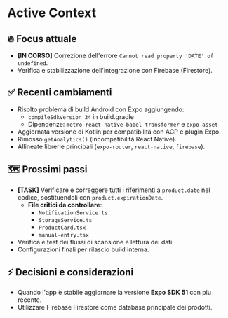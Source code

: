 # Active Context

## 🔥 Focus attuale
- **[IN CORSO]** Correzione dell'errore `Cannot read property 'DATE' of undefined`.
- Verifica e stabilizzazione dell'integrazione con Firebase (Firestore).

## ✅ Recenti cambiamenti
- Risolto problema di build Android con Expo aggiungendo:
  - `compileSdkVersion 34` in build.gradle
  - Dipendenze: `metro-react-native-babel-transformer` e `expo-asset`
- Aggiornata versione di Kotlin per compatibilità con AGP e plugin Expo.
- Rimosso `getAnalytics()` (incompatibilità React Native).
- Allineate librerie principali (`expo-router`, `react-native`, `firebase`).

## 🗺️ Prossimi passi
- **[TASK]** Verificare e correggere tutti i riferimenti a `product.date` nel codice, sostituendoli con `product.expirationDate`.
  - **File critici da controllare**:
    - `NotificationService.ts`
    - `StorageService.ts`
    - `ProductCard.tsx`
    - `manual-entry.tsx`
- Verifica e test dei flussi di scansione e lettura dei dati.
- Configurazioni finali per rilascio build interna.

## ⚡️ Decisioni e considerazioni
- Quando l'app è stabile aggiornare la versione **Expo SDK 51** con piu recente.
- Utilizzare Firebase Firestore come database principale dei prodotti.
